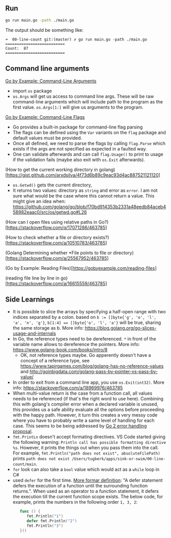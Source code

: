 ## Run

```bash
go run main.go -path ./main.go
```

The output should be something like:

```
➜  00-line-count git:(master) ✗ go run main.go -path ./main.go
==========================
Count:  87
==========================
```

## Command line arguments

[Go by Example: Command-Line Arguments](https://gobyexample.com/command-line-arguments)

 - import `os` package
 - `os.Args` will get us access to command line args. These will be raw command-line arguments which will include path to the program as the first value. `os.Args[1:]` will give us arguments to the program.

[Go by Example: Command-Line Flags](https://gobyexample.com/command-line-flags)

 - Go provides a built-in package for command-line flag parsing
 - The flags can be defined using the `Var` variants on the `flag` package and default values must be provided.
 - Once all defined, we need to parse the flags by calling `flag.Parse` which exists if the args are not specified as expected in a faulted way.
 - One can validate afterwards and can call `flag.Usage()` to print to usage if the validation fails (maybe also exit with `os.Exit` afterwards).

 (How to get the current working directory in golang)[https://gist.github.com/arxdsilva/4f73d6b89c9eac93d4ac887521121120]

 - `os.Getwd()` gets the current directory,
 - It returns two values: directory as `string` and error as `error`. I am not sure what would be the case where this cannot return a value. This might give an idea when: https://github.com/golang/go/blob/f70bd914353b2331a48eedb84aceb458982eaac0/src/os/getwd.go#L26

(How can I open files using relative paths in Go?)[https://stackoverflow.com/q/17071286/463785]

(How to check whether a file or directory exists?)[https://stackoverflow.com/a/10510783/463785]

(Golang Determining whether *File points to file or directory)[https://stackoverflow.com/a/25567952/463785]

(Go by Example: Reading Files)[https://gobyexample.com/reading-files]

(reading file line by line in go)[https://stackoverflow.com/a/16615559/463785]

## Side Learnings

 - It is possible to slice the arrays by specifying a half-open range with two indices separated by a colon. based on `b := []byte{'g', 'o', 'l', 'a', 'n', 'g'}`, `b[1:4] == []byte{'o', 'l', 'a'}` will be true, sharing the same storage as b. More info: https://blog.golang.org/go-slices-usage-and-internals
 - In Go, the reference types need to be dereferenced. `*` in front of the variable name allows to dereference the pointers. More info: https://www.golang-book.com/books/intro/8
    - OK, not reference types maybe. Go apperently doesn't have a concept of a reference type, see https://www.tapirgames.com/blog/golang-has-no-reference-values and http://goinbigdata.com/golang-pass-by-pointer-vs-pass-by-value/
 - In order to exit from a command line app, you use `os.Exit(int32)`. More info: https://stackoverflow.com/a/18969976/463785
 - When multi-value return is the case from a function call, all values needs to be referenced (if that's the right word to use here). Combining this with golang's compiler error when a declared variable is unused, this provides us a safe ability evaluate all the options before proceeding with the happy path. However, it turn this creates a very messy code where you have to probably write a same level of handling for each case. This seems to be being addressed by [Go 2 error handling proposal](https://go.googlesource.com/proposal/+/master/design/go2draft-error-handling-overview.md).
 - `fmt.PrintLn` doesn't accept formating directives. VS Code started giving the following warning: `Println call has possible formatting directive %s`. However, it prints the things out when you pass them into the call. For example, `fmt.Println("path does not exist", absoluteFilePath)` prints `path does not exist /Users/tugberk/apps/sink-or-swim/00-line-count/main`.
 - `for` look can also take a `bool` value which would act as a `while` loop in C#
 - used `defer` for the first time. [More formar definition](https://tour.golang.org/flowcontrol/12): "A defer statement defers the execution of a function until the surrounding function returns.". When used as an operator to a function statement, it defers the execution till the current function scope exists. The below code, for example, prints the numbers in the following order `1, 3, 2`:
   ```go
      func () {
         fmt.Println("1")
         defer fmt.Println("2")
         fmt.Println("3")
      }()
   ```

